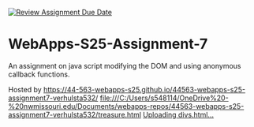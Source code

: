 [![Review Assignment Due Date](https://classroom.github.com/assets/deadline-readme-button-22041afd0340ce965d47ae6ef1cefeee28c7c493a6346c4f15d667ab976d596c.svg)](https://classroom.github.com/a/44LzP_Z4)
# WebApps-S25-Assignment-7
An assignment on java script modifying the DOM and using anonymous callback functions.

Hosted by <https://44-563-webapps-s25.github.io/44563-webapps-s25-assignment7-verhulsta532/>
<file:///C:/Users/s548114/OneDrive%20-%20nwmissouri.edu/Documents/webapps-repos/44563-webapps-s25-assignment7-verhulsta532/treasure.html>
[Uploading divs.html…]()
